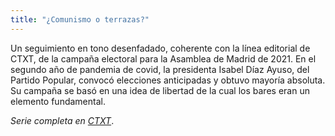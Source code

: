 ```yaml
---
title: "¿Comunismo o terrazas?"
---
```

Un seguimiento en tono desenfadado, coherente con la línea editorial de CTXT, de la campaña electoral para la Asamblea de Madrid de 2021. En el segundo año de pandemia de covid, la presidenta Isabel Díaz Ayuso, del Partido Popular, convocó elecciones anticipadas y obtuvo mayoría absoluta. Su campaña se basó en una idea de libertad de la cual los bares eran un elemento fundamental.

*Serie completa en [CTXT](https://ctxt.es/es/20210501/Firmas/35681/campana-electoral-diario-amenazas-elecciones-madrid-Ayuso-bea-fanjul.htm)*.

